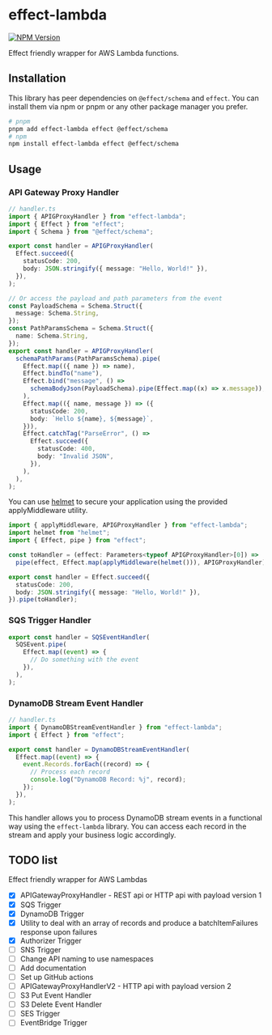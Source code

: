# effect-lambda

[![NPM Version](https://img.shields.io/npm/v/effect-lambda)](https://www.npmjs.com/package/effect-lambda)

Effect friendly wrapper for AWS Lambda functions.

## Installation

This library has peer dependencies on `@effect/schema` and `effect`. You can install them via npm or pnpm or any other package manager you prefer.

```bash
# pnpm
pnpm add effect-lambda effect @effect/schema
# npm
npm install effect-lambda effect @effect/schema
```

## Usage

### API Gateway Proxy Handler

```typescript
// handler.ts
import { APIGProxyHandler } from "effect-lambda";
import { Effect } from "effect";
import { Schema } from "@effect/schema";

export const handler = APIGProxyHandler(
  Effect.succeed({
    statusCode: 200,
    body: JSON.stringify({ message: "Hello, World!" }),
  }),
);

// Or access the payload and path parameters from the event
const PayloadSchema = Schema.Struct({
  message: Schema.String,
});
const PathParamsSchema = Schema.Struct({
  name: Schema.String,
});
export const handler = APIGProxyHandler(
  schemaPathParams(PathParamsSchema).pipe(
    Effect.map(({ name }) => name),
    Effect.bindTo("name"),
    Effect.bind("message", () =>
      schemaBodyJson(PayloadSchema).pipe(Effect.map((x) => x.message)),
    ),
    Effect.map(({ name, message }) => ({
      statusCode: 200,
      body: `Hello ${name}, ${message}`,
    })),
    Effect.catchTag("ParseError", () =>
      Effect.succeed({
        statusCode: 400,
        body: "Invalid JSON",
      }),
    ),
  ),
);
```

You can use [helmet](https://www.npmjs.com/package/helmet) to secure your application using the provided applyMiddleware utility.

```typescript
import { applyMiddleware, APIGProxyHandler } from "effect-lambda";
import helmet from "helmet";
import { Effect, pipe } from "effect";

const toHandler = (effect: Parameters<typeof APIGProxyHandler>[0]) =>
  pipe(effect, Effect.map(applyMiddleware(helmet())), APIGProxyHandler);

export const handler = Effect.succeed({
  statusCode: 200,
  body: JSON.stringify({ message: "Hello, World!" }),
}).pipe(toHandler);
```

### SQS Trigger Handler

```typescript
export const handler = SQSEventHandler(
  SQSEvent.pipe(
    Effect.map((event) => {
      // Do something with the event
    }),
  ),
);
```

### DynamoDB Stream Event Handler

```typescript
// handler.ts
import { DynamoDBStreamEventHandler } from "effect-lambda";
import { Effect } from "effect";

export const handler = DynamoDBStreamEventHandler(
  Effect.map((event) => {
    event.Records.forEach((record) => {
      // Process each record
      console.log("DynamoDB Record: %j", record);
    });
  }),
);
```

This handler allows you to process DynamoDB stream events in a functional way using the `effect-lambda` library. You can access each record in the stream and apply your business logic accordingly.

## TODO list

Effect friendly wrapper for AWS Lambdas

- [x] APIGatewayProxyHandler - REST api or HTTP api with payload version 1
- [x] SQS Trigger
- [x] DynamoDB Trigger
- [x] Utility to deal with an array of records and produce a batchItemFailures response upon failures
- [x] Authorizer Trigger
- [ ] SNS Trigger
- [ ] Change API naming to use namespaces
- [ ] Add documentation
- [ ] Set up GitHub actions
- [ ] APIGatewayProxyHandlerV2 - HTTP api with payload version 2
- [ ] S3 Put Event Handler
- [ ] S3 Delete Event Handler
- [ ] SES Trigger
- [ ] EventBridge Trigger
